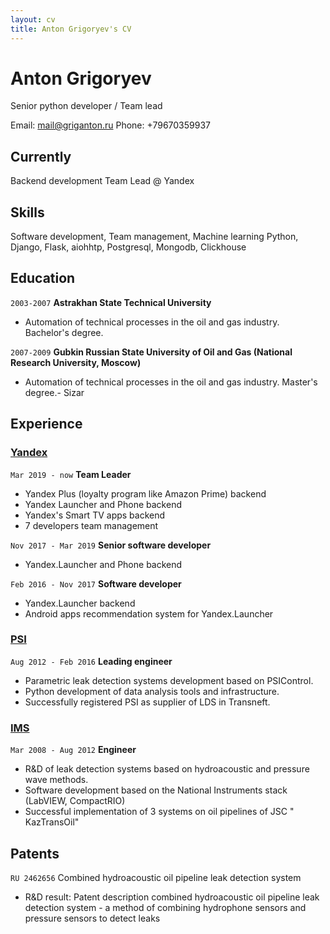 ```yaml
---
layout: cv
title: Anton Grigoryev's CV
---
```

# Anton Grigoryev 
Senior python developer / Team lead

<div id="webaddress">
Email: <a href="mail@griganton.ru">mail@griganton.ru</a>
Phone: +79670359937
</div>


## Currently

Backend development Team Lead @ Yandex

## Skills

Software development, Team management, Machine learning 
Python, Django, Flask, aiohhtp, Postgresql, Mongodb, Clickhouse 

## Education

`2003-2007`
__Astrakhan State Technical University__
- Automation of technical processes in the oil and gas industry. Bachelor's degree.

`2007-2009`
__Gubkin Russian State University of Oil and Gas (National Research University, Moscow)__
- Automation of technical processes in the oil and gas industry. Master's degree.- Sizar


## Experience

### [Yandex](https://www.yandex.com)
`Mar 2019 - now`
__Team Leader__
- Yandex Plus (loyalty program like Amazon Prime) backend
- Yandex Launcher and Phone backend
- Yandex's Smart TV apps backend
- 7 developers team management

`Nov 2017 - Mar 2019`
__Senior software developer__
- Yandex.Launcher and Phone backend

`Feb 2016 - Nov 2017`
__Software developer__
- Yandex.Launcher backend
- Android apps recommendation system for Yandex.Launcher


### [PSI](https://www.psi.de)
`Aug 2012 - Feb 2016`
__Leading engineer__
- Parametric leak detection systems development based on PSIControl.
- Python development of data analysis tools and infrastructure.
- Successfully registered PSI as supplier of LDS in Transneft.

### [IMS](http://www.imsholding.ru/)
`Mar 2008 - Aug 2012`
__Engineer__
- R&D of leak detection systems based on hydroacoustic and pressure wave methods.
- Software development based on the National Instruments stack (LabVIEW, CompactRIO)
- Successful implementation of 3 systems on oil pipelines of JSC " KazTransOil"

## Patents
`RU 2462656`
Combined hydroacoustic oil pipeline leak detection system
- R&D result: Patent description combined hydroacoustic oil pipeline leak detection system - a method of combining hydrophone sensors and pressure sensors to detect leaks

<!-- ### Footer
Last updated: Oct 2019 
-->


